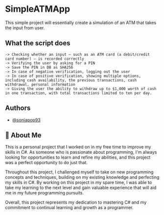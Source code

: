 
# SimpleATMApp

This simple project will essentially create a simulation of an ATM that takes the input from user.
    

## What the script does

    -> Checking whether an input – such as an ATM card (a debit/credit card number) – is recorded correctly
    -> Verifying the user by asking for a PIN
    -> Save the PIN in DB as SHA256
    -> In case of negative verification, logging out the user
    -> In case of positive verification, showing multiple options, including cash availability, the previous transactions, cash withdrawal, personal information
    -> Giving the user the ability to withdraw up to $1,000 worth of cash in one transaction, with total transactions limited to ten per day.
## Authors

- [@soniapop93](https://github.com/soniapop93)


## 🚀 About Me
This is a personal project that I worked on in my free time to improve my skills in C#. As someone who is passionate about programming, I'm always looking for opportunities to learn and refine my abilities, and this project was a perfect opportunity to do just that.

Throughout this project, I challenged myself to take on new programming concepts and techniques, building on my existing knowledge and perfecting my skills in C#. By working on this project in my spare time, I was able to take my learning to the next level and gain valuable experience that will aid me in my future programming pursuits.

Overall, this project represents my dedication to mastering C# and my commitment to continual learning and growth as a programmer.


